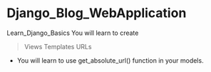 # Django_Blog_WebApplication
 Learn_Django_Basics
 You will learn to create
 > Views
 > Templates
 > URLs
 - You will learn to use get_absolute_url() function in your models.
 
